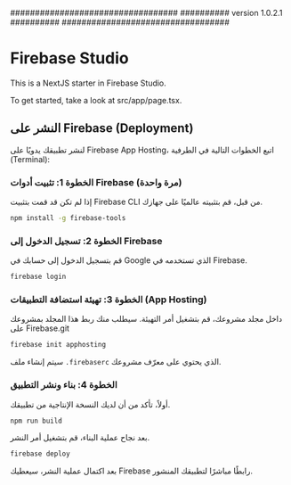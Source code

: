 ##################################
########## version 1.0.2.1 ##########
##################################

# Firebase Studio

This is a NextJS starter in Firebase Studio.

To get started, take a look at src/app/page.tsx.

## النشر على Firebase (Deployment)

لنشر تطبيقك يدويًا على Firebase App Hosting، اتبع الخطوات التالية في الطرفية (Terminal):

### الخطوة 1: تثبيت أدوات Firebase (مرة واحدة)

إذا لم تكن قد قمت بتثبيت Firebase CLI من قبل، قم بتثبيته عالميًا على جهازك.

```bash
npm install -g firebase-tools
```

### الخطوة 2: تسجيل الدخول إلى Firebase

قم بتسجيل الدخول إلى حسابك في Google الذي تستخدمه في Firebase.

```bash
firebase login
```

### الخطوة 3: تهيئة استضافة التطبيقات (App Hosting)

داخل مجلد مشروعك، قم بتشغيل أمر التهيئة. سيطلب منك ربط هذا المجلد بمشروعك على Firebase.git

```bash
firebase init apphosting
```

سيتم إنشاء ملف `.firebaserc` الذي يحتوي على معرّف مشروعك.

### الخطوة 4: بناء ونشر التطبيق

أولاً، تأكد من أن لديك النسخة الإنتاجية من تطبيقك.

```bash
npm run build
```

بعد نجاح عملية البناء، قم بتشغيل أمر النشر.

```bash
firebase deploy
```

بعد اكتمال عملية النشر، سيعطيك Firebase رابطًا مباشرًا لتطبيقك المنشور.
